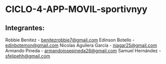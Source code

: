 # CICLO-4-APP-MOVIL-sportivnyy
## Integrantes:
Robbie Benitez - benitezrobbie7@gmail.com
Edinson Botello - edinbotemon@gmail.com
Nicolas Aguilera García - niagar25@gmail.com
Armando Pineda - armandojosepineda26@gmail.com
Samuel Hernández - sfelipehh@gmail.com
